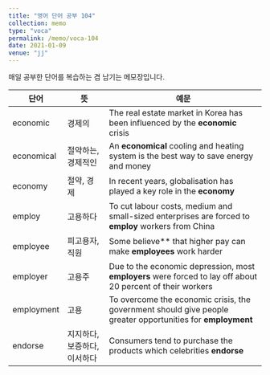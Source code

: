 ```yaml
---
title: "영어 단어 공부 104"
collection: memo
type: "voca"
permalink: /memo/voca-104
date: 2021-01-09
venue: "jj"
---
```


매일 공부한 단어를 복습하는 겸 남기는 메모장입니다.

| 단어 | 뜻 | 예문 | 
| --------         | ------ | ------------------------------------------------------------ |
| economic | 경제의 | The real estate market in Korea has been influenced by the **economic** crisis  |
| economical | 절약하는, 경제적인 | An **economical** cooling and heating system is the best way to save energy and money |
| economy | 절약, 경제 | In recent years, globalisation has played a key role in the **economy** |
| employ | 고용하다 | To cut labour costs, medium and small-sized enterprises are forced to **employ** workers from China |
| employee | 피고용자, 직원 | Some believe** that higher pay can make **employees** work harder |
| employer | 고용주 | Due to the economic depression, most **employers** were forced to lay off about 20 percent of their workers |
| employment | 고용 | To overcome the economic crisis, the government should give people greater opportunities for **employment**  |
| endorse | 지지하다, 보증하다, 이서하다 | Consumers tend to purchase the products which celebrities **endorse** |


























































